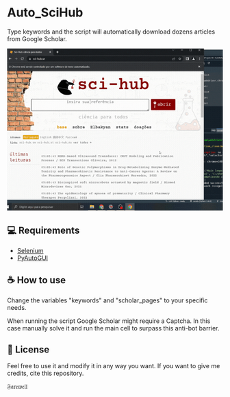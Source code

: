 # Auto_SciHub
Type keywords and the script will automatically download dozens articles from Google Scholar.

![Alt text](images/Demonstration.gif)

## 💻 Requirements

- [Selenium](https://selenium-python.readthedocs.io/) 
- [PyAutoGUI](https://pyautogui.readthedocs.io/en/latest/)

## ☕ How to use

Change the variables "keywords" and "scholar_pages" to your specific needs. 

When running the script Google Scholar might require a Captcha. In this case manually solve it and run the main cell to surpass this anti-bot barrier.

## 📝 License

Feel free to use it and modify it in any way you want. If you want to give me credits, cite this repository. 

𝔉𝔞𝔯𝔢𝔴𝔢𝔩𝔩
